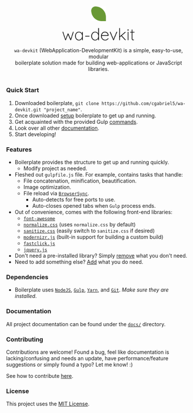 <p align="center"><img src="/img/logo/leaf.png?raw=true" alt="wa-devkit logo-leaf" width="8%"></p>
<p align="center"><img src="/img/logo/text.png?raw=true" alt="wa-devkit logo-text" width="40%"></p>
<p align="center"><code>wa-devkit</code> (WebApplication-DevelopmentKit) is a simple, easy-to-use, modular<br>boilerplate solution made for building web-applications or JavaScript libraries.</p>
<h1></h1>

### Quick Start
1. Downloaded boilerplate, `git clone https://github.com/cgabriel5/wa-devkit.git "project_name"`.
2. Once downloaded [setup](/docs/setup.md) boilerplate to get up and running.
3. Get acquainted with the provided Gulp [commands](/docs/commands.md).
4. Look over all other [documentation](/docs/).
5. Start developing! 

### Features

- Boilerplate provides the structure to get up and running quickly.
	- Modify project as needed.
- Fleshed out `gulpfile.js` file. For example, contains tasks that handle:
	- File concatenation, minification, beautification.
	- Image optimization.
	- File reload via [`BrowserSync`](https://www.browsersync.io/).
		- Auto-detects for free ports to use.
		- Auto-closes opened tabs when `Gulp` process ends.
- Out of convenience, comes with the following front-end libraries:
	- [`font-awesome`](http://fontawesome.io/)
	- [`normalize.css`](http://necolas.github.io/normalize.css/) (uses `normalize.css` by default)
	- [`sanitize.css`](https://jonathantneal.github.io/sanitize.css/) (easily switch to `sanitize.css` if desired)
	- [`modernizr.js`](https://modernizr.com/) (built-in support for building a custom build)
	- [`fastclick.js`](https://labs.ft.com/fastclick/)
	- [`jquery.js`](https://jquery.com/)
- Don't need a pre-installed library? Simply [remove](/docs/vendor/remove.md) what you don't need.
- Need to add something else? [Add](/docs/vendor/add.md) what you do need.

### Dependencies

- Boilerplate uses [`NodeJS`](https://nodejs.org/en/), [`Gulp`](https://gulpjs.com/), [`Yarn`](https://yarnpkg.com/en/), and [`Git`](https://git-scm.com/). *Make sure they are installed*.

### Documentation

All project documentation can be found under the [`docs/`](/docs/) directory.

### Contributing

Contributions are welcome! Found a bug, feel like documentation is lacking/confusing and needs an update, have performance/feature suggestions or simply found a typo? Let me know! :)

See how to contribute [here](/CONTRIBUTING.md).

### License

This project uses the [MIT License](/LICENSE.txt).
